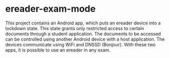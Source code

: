 # ereader-exam-mode

This project contains an Android app, which puts an ereader device into a lockdown state. This state grants only restricted access to certain documents through a student application. The documents to be accessed can be controlled using another Android device with a host application. The devices communicate using WiFi and DNSSD (Bonjour). With these two apps, it is possible to use an ereader in any exam. 
